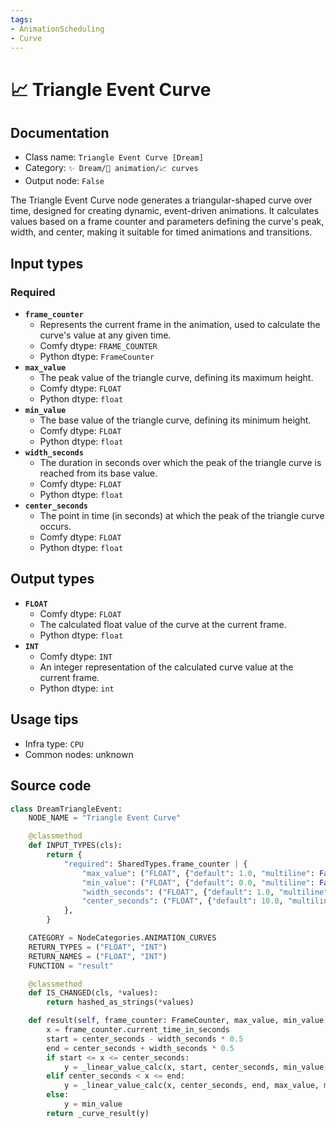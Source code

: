 ```yaml
---
tags:
- AnimationScheduling
- Curve
---
```


# 📈 Triangle Event Curve
## Documentation
- Class name: `Triangle Event Curve [Dream]`
- Category: `✨ Dream/🎥 animation/📈 curves`
- Output node: `False`

The Triangle Event Curve node generates a triangular-shaped curve over time, designed for creating dynamic, event-driven animations. It calculates values based on a frame counter and parameters defining the curve's peak, width, and center, making it suitable for timed animations and transitions.
## Input types
### Required
- **`frame_counter`**
    - Represents the current frame in the animation, used to calculate the curve's value at any given time.
    - Comfy dtype: `FRAME_COUNTER`
    - Python dtype: `FrameCounter`
- **`max_value`**
    - The peak value of the triangle curve, defining its maximum height.
    - Comfy dtype: `FLOAT`
    - Python dtype: `float`
- **`min_value`**
    - The base value of the triangle curve, defining its minimum height.
    - Comfy dtype: `FLOAT`
    - Python dtype: `float`
- **`width_seconds`**
    - The duration in seconds over which the peak of the triangle curve is reached from its base value.
    - Comfy dtype: `FLOAT`
    - Python dtype: `float`
- **`center_seconds`**
    - The point in time (in seconds) at which the peak of the triangle curve occurs.
    - Comfy dtype: `FLOAT`
    - Python dtype: `float`
## Output types
- **`FLOAT`**
    - Comfy dtype: `FLOAT`
    - The calculated float value of the curve at the current frame.
    - Python dtype: `float`
- **`INT`**
    - Comfy dtype: `INT`
    - An integer representation of the calculated curve value at the current frame.
    - Python dtype: `int`
## Usage tips
- Infra type: `CPU`
- Common nodes: unknown


## Source code
```python
class DreamTriangleEvent:
    NODE_NAME = "Triangle Event Curve"

    @classmethod
    def INPUT_TYPES(cls):
        return {
            "required": SharedTypes.frame_counter | {
                "max_value": ("FLOAT", {"default": 1.0, "multiline": False}),
                "min_value": ("FLOAT", {"default": 0.0, "multiline": False}),
                "width_seconds": ("FLOAT", {"default": 1.0, "multiline": False, "min": 0.1}),
                "center_seconds": ("FLOAT", {"default": 10.0, "multiline": False, "min": 0.0}),
            },
        }

    CATEGORY = NodeCategories.ANIMATION_CURVES
    RETURN_TYPES = ("FLOAT", "INT")
    RETURN_NAMES = ("FLOAT", "INT")
    FUNCTION = "result"

    @classmethod
    def IS_CHANGED(cls, *values):
        return hashed_as_strings(*values)

    def result(self, frame_counter: FrameCounter, max_value, min_value, width_seconds, center_seconds):
        x = frame_counter.current_time_in_seconds
        start = center_seconds - width_seconds * 0.5
        end = center_seconds + width_seconds * 0.5
        if start <= x <= center_seconds:
            y = _linear_value_calc(x, start, center_seconds, min_value, max_value)
        elif center_seconds < x <= end:
            y = _linear_value_calc(x, center_seconds, end, max_value, min_value)
        else:
            y = min_value
        return _curve_result(y)

```
